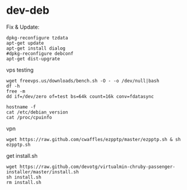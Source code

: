 dev-deb
================================

Fix & Update:

```
dpkg-reconfigure tzdata
apt-get update
apt-get install dialog
#dpkg-reconfigure debconf
apt-get dist-upgrate
```

vps testing

```
wget freevps.us/downloads/bench.sh -O - -o /dev/null|bash
df -h
free -m
dd if=/dev/zero of=test bs=64k count=16k conv=fdatasync

hostname -f
cat /etc/debian_version
cat /proc/cpuinfo
```

vpn

```
wget https://raw.github.com/cwaffles/ezpptp/master/ezpptp.sh & sh ezpptp.sh
```

get install.sh

```
wget https://raw.github.com/devotg/virtualmin-chruby-passenger-installer/master/install.sh
sh install.sh
rm install.sh
```
